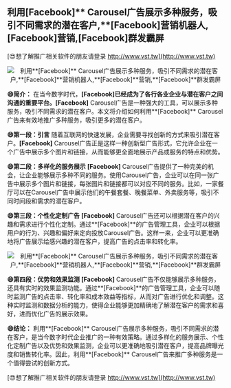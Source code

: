 ## **利用**[Facebook]** Carousel广告展示多种服务，吸引不同需求的潜在客户,**[Facebook]**营销机器人,**[Facebook]**营销,**[Facebook]**群发霸屏**

[😍想了解推广相关软件的朋友请登录 http://www.vst.tw](http://www.vst.tw)

 <center><img src="https://vst.tw/MP4/tuiguang/png/8.png" alt="利用**[Facebook]** Carousel广告展示多种服务，吸引不同需求的潜在客户,**[Facebook]**营销机器人,**[Facebook]**营销,**[Facebook]**群发霸屏"></center>

**😄简介：**
在当今数字时代，**[Facebook]**已经成为了各行各业企业与潜在客户之间沟通的重要平台。**[Facebook]** Carousel广告是一种强大的工具，可以展示多种服务，吸引不同需求的潜在客户。本文将介绍如何利用**[Facebook]** Carousel广告来有效地推广多种服务，吸引更多的潜在客户。

**😄第一段：引言**
随着互联网的快速发展，企业需要寻找创新的方式来吸引潜在客户。**[Facebook]** Carousel广告正是这样一种创新型广告形式，它允许企业在一个广告中展示多个图片和链接，从而能够更全面地展示产品或服务的特点和优势。

**😄第二段：多样化的服务展示**
**[Facebook]** Carousel广告提供了一种完美的机会，让企业能够展示多种不同的服务。使用Carousel广告，企业可以在同一张广告中展示多个图片和链接，每张图片和链接都可以对应不同的服务。比如，一家餐厅可以在Carousel广告中展示他们的午餐套餐、晚餐菜单、外卖服务等，吸引不同时间段和需求的潜在客户。

**😄第三段：个性化定制广告**
**[Facebook]** Carousel广告还可以根据潜在客户的兴趣和需求进行个性化定制。通过**[Facebook]**的广告管理工具，企业可以根据用户的行为、兴趣和偏好来定向投放Carousel广告。这样一来，企业可以更准确地将广告展示给感兴趣的潜在客户，提高广告的点击率和转化率。

 <center><img src="https://vst.tw/MP4/tuiguang/png/5.png" alt="利用**[Facebook]** Carousel广告展示多种服务，吸引不同需求的潜在客户,**[Facebook]**营销机器人,**[Facebook]**营销,**[Facebook]**群发霸屏"></center>

**😄第四段：优势和效果监测**
**[Facebook]** Carousel广告不仅能够展示多种服务，还具有实时的效果监测功能。通过**[Facebook]**的广告管理工具，企业可以随时监测广告的点击率、转化率和成本效益等指标，从而对广告进行优化和调整。这种实时监测和数据分析的能力，使得企业能够更加精确地了解潜在客户的需求和喜好，进而优化广告的展示效果。

**😄结论：**
利用**[Facebook]** Carousel广告展示多种服务，吸引不同需求的潜在客户，是当今数字时代企业推广的一种有效策略。通过多样化的服务展示、个性化定制广告以及优势和效果监测，企业可以更准确地吸引潜在客户，提高品牌曝光度和销售转化率。因此，利用**[Facebook]** Carousel广告来推广多种服务是一个值得尝试的创新方式。

[😍想了解推广相关软件的朋友请登录 http://www.vst.tw](http://www.vst.tw)



